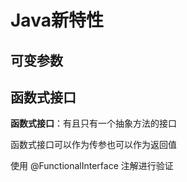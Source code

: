 # Java新特性



## 可变参数





## 函数式接口

**函数式接口**：有且只有一个抽象方法的接口

函数式接口可以作为传参也可以作为返回值

使用 @FunctionalInterface 注解进行验证















